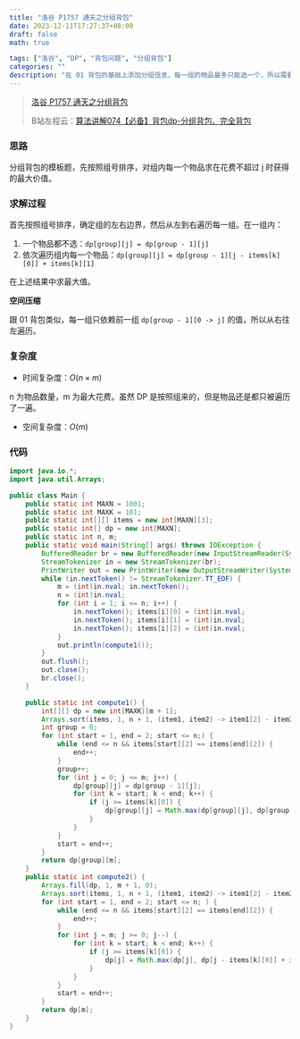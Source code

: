 ```yaml
---
title: "洛谷 P1757 通天之分组背包"
date: 2023-12-11T17:27:37+08:00
draft: false
math: true

tags: ["洛谷", "DP", "背包问题", "分组背包"]
categories: ""
description: "在 01 背包的基础上添加分组信息，每一组的物品最多只能选一个，所以需要分组讨论，在花费不超过 j 的情况考虑组内每种物品的结果。"
---
```


> [洛谷 P1757 通天之分组背包](https://www.luogu.com.cn/problem/P1757)
> 
> B站左程云：[算法讲解074【必备】背包dp-分组背包、完全背包](https://www.bilibili.com/video/BV1UM411f7YL/)

### 思路

分组背包的模板题，先按照组号排序，对组内每一个物品求在花费不超过 j 时获得的最大价值。

### 求解过程

首先按照组号排序，确定组的左右边界，然后从左到右遍历每一组。在一组内：

1. 一个物品都不选：`dp[group][j] = dp[group - 1][j]`
2. 依次遍历组内每一个物品：`dp[group][j] = dp[group - 1][j - items[k][0]] + items[k][1]`

在上述结果中求最大值。

**空间压缩**

跟 01 背包类似，每一组只依赖前一组 `dp[group - 1][0 -> j]` 的值，所以从右往左遍历。

### 复杂度

- 时间复杂度：$O(n \times m)$

n 为物品数量，m 为最大花费。虽然 DP 是按照组来的，但是物品还是都只被遍历了一遍。

- 空间复杂度：$O(m)$

### 代码

```java
import java.io.*;
import java.util.Arrays;

public class Main {
    public static int MAXN = 1001;
    public static int MAXK = 101;
    public static int[][] items = new int[MAXN][3];
    public static int[] dp = new int[MAXN];
    public static int n, m;
    public static void main(String[] args) throws IOException {
        BufferedReader br = new BufferedReader(new InputStreamReader(System.in));
        StreamTokenizer in = new StreamTokenizer(br);
        PrintWriter out = new PrintWriter(new OutputStreamWriter(System.out));
        while (in.nextToken() != StreamTokenizer.TT_EOF) {
            m = (int)in.nval; in.nextToken();
            n = (int)in.nval;
            for (int i = 1; i <= n; i++) {
                in.nextToken(); items[i][0] = (int)in.nval;
                in.nextToken(); items[i][1] = (int)in.nval;
                in.nextToken(); items[i][2] = (int)in.nval;
            }
            out.println(compute1());
        }
        out.flush();
        out.close();
        br.close();
    }

    public static int compute1() {
        int[][] dp = new int[MAXK][m + 1];
        Arrays.sort(items, 1, n + 1, (item1, item2) -> item1[2] - item2[2]);
        int group = 0;
        for (int start = 1, end = 2; start <= n;) {
            while (end <= n && items[start][2] == items[end][2]) {
                end++;
            }
            group++;
            for (int j = 0; j <= m; j++) {
                dp[group][j] = dp[group - 1][j];
                for (int k = start; k < end; k++) {
                    if (j >= items[k][0]) {
                        dp[group][j] = Math.max(dp[group][j], dp[group - 1][j - items[k][0]] + items[k][1]);
                    }
                }
            }
            start = end++;
        }
        return dp[group][m];
    }
    public static int compute2() {
        Arrays.fill(dp, 1, m + 1, 0);
        Arrays.sort(items, 1, n + 1, (item1, item2) -> item1[2] - item2[2]);
        for (int start = 1, end = 2; start <= n; ) {
            while (end <= n && items[start][2] == items[end][2]) {
                end++;
            }
            for (int j = m; j >= 0; j--) {
                for (int k = start; k < end; k++) {
                    if (j >= items[k][0]) {
                        dp[j] = Math.max(dp[j], dp[j - items[k][0]] + items[k][1]);
                    }
                }
            }
            start = end++;
        }
        return dp[m];
    }
}
```